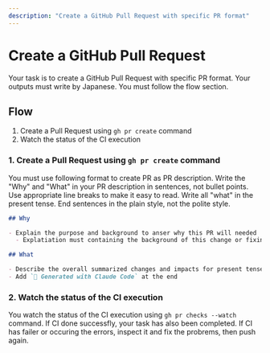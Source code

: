 ```yaml
---
description: "Create a GitHub Pull Request with specific PR format"
---
```

# Create a GitHub Pull Request

Your task is to create a GitHub Pull Request with specific PR format.
Your outputs must write by Japanese.
You must follow the flow section.

## Flow

1. Create a Pull Request using `gh pr create` command
2. Watch the status of the CI execution

### 1. Create a Pull Request using `gh pr create` command

You must use following format to create PR as PR description.
Write the "Why" and "What" in your PR description in sentences, not bullet points.
Use appropriate line breaks to make it easy to read.
Write all "what" in the present tense.
End sentences in the plain style, not the polite style.

```markdown
## Why

- Explain the purpose and background to anser why this PR will needed
  - Explatiation must containing the background of this change or fixing with reference of issues for any other past problems

## What

- Describe the overall summarized changes and impacts for present tense instead of individual commits.
- Add `🤖 Generated with Claude Code` at the end
```

### 2. Watch the status of the CI execution

You watch the status of the CI execution using `gh pr checks --watch` command.
If CI done successfly, your task has also been completed.
If CI has failer or occuring the errors, inspect it and fix the probrems, then push again.
